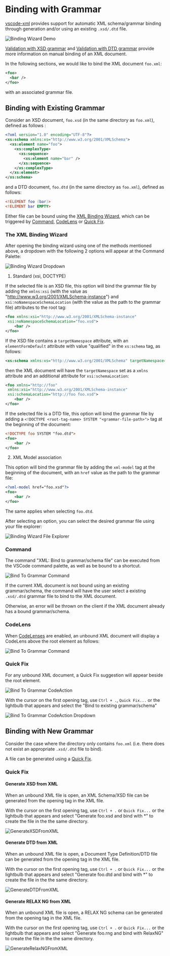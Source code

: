 # Binding with Grammar

[vscode-xml](https://github.com/redhat-developer/vscode-xml) provides support for automatic XML schema/grammar binding through generation and/or using an existing `.xsd/.dtd` file.

![Binding Wizard Demo](./images/BindingWithGrammar/BindingWizardDemo.gif)

[Validation with XSD grammar](Validation.md#validation-with-xsd-grammar) and [Validation with DTD grammar](Validation.md#validation-with-dtd-grammar) provide more information on manual binding of an XML document.

In the following sections, we would like to bind the XML document `foo.xml`:
```xml
<foo>
  <bar />
</foo>
```
with an associated grammar file.

## Binding with Existing Grammar

Consider an XSD document, `foo.xsd` (in the same directory as `foo.xml`), defined as follows :
```xsd
<?xml version="1.0" encoding="UTF-8"?>
<xs:schema xmlns:xs="http://www.w3.org/2001/XMLSchema">
  <xs:element name="foo">
    <xs:complexType>
      <xs:sequence>
        <xs:element name="bar" />
      </xs:sequence>
    </xs:complexType>
  </xs:element>
</xs:schema>
```
and a DTD document, `foo.dtd` (in the same directory as `foo.xml`), defined as follows:
```dtd
<!ELEMENT foo (bar)>
<!ELEMENT bar EMPTY>
```

Either file can be bound using the [XML Binding Wizard](#the-xml-binding-wizard), which can be triggered by [Command](#command), [CodeLens](#codelens) or [Quick Fix](#quick-fix).

### The XML Binding Wizard

After opening the binding wizard using one of the methods mentioned above, a dropdown with the following 2 options will appear at the Command Palette:

![Binding Wizard Dropdown](./images/BindingWithGrammar/BindingWizardDropdown.png)

1. Standard (xsi, DOCTYPE)

If the selected file is an XSD file, this option will bind the grammar file by adding the `xmlns:xsi` (with the value as "http://www.w3.org/2001/XMLSchema-instance") and `xsi:noNamespaceSchemaLocation` (with the value as the path to the grammar file) attributes to the root tag:
```xml
<foo xmlns:xsi="http://www.w3.org/2001/XMLSchema-instance"
 xsi:noNamespaceSchemaLocation="foo.xsd">
    <bar />
</foo>
```

If the XSD file contains a `targetNamespace` attribute, with an `elementFormDefault` attribute with value "qualified" in the `xs:schema` tag, as follows:
```xsd
<xs:schema xmlns:xs="http://www.w3.org/2001/XMLSchema" targetNamespace="http://foo" elementFormDefault="qualified">
```
then the XML document will have the `targetNamespace` set as a `xmlns` attribute and an additional attribute for `xsi:schemaLocation`:
```xml
<foo xmlns="http://foo"
 xmlns:xsi="http://www.w3.org/2001/XMLSchema-instance"
 xsi:schemaLocation="http://foo foo.xsd">
    <bar />
</foo>
```

If the selected file is a DTD file, this option will bind the grammar file by adding a `<!DOCTYPE <root-tag-name> SYSTEM "<grammar-file-path>">` tag at the beginning of the document:
```xml
<!DOCTYPE foo SYSTEM "foo.dtd">
<foo>
    <bar />
</foo>
```

2. XML Model association

This option will bind the grammar file by adding the `xml-model` tag at the beginning of the document, with an `href` value as the path to the grammar file:
```xml
<?xml-model href="foo.xsd"?>
<foo>
    <bar />
</foo>
```
The same applies when selecting `foo.dtd`.

After selecting an option, you can select the desired grammar file using your file explorer:

![Binding Wizard File Explorer](./images/BindingWithGrammar/BindingWizardFileExplorer.png)

### Command

The command "XML: Bind to grammar/schema file" can be executed from the VSCode command palette, as well as be bound to a shortcut.

![Bind To Grammar Command](./images/BindingWithGrammar/BindToGrammarCommand.png)

If the current XML document is not bound using an existing grammar/schema, the command will have the user select a existing `.xsd/.dtd` grammar file to bind to the XML document.

Otherwise, an error will be thrown on the client if the XML document already has a bound grammar/schema.

### CodeLens

When [CodeLenses](./Preferences.md#code-lens) are enabled, an unbound XML document will display a CodeLens above the root element as follows:

![Bind To Grammar Command](./images/BindingWithGrammar/BindToGrammarCodeLens.png)

### Quick Fix

For any unbound XML document, a Quick Fix suggestion will appear beside the root element.

![Bind To Grammar CodeAction](./images/BindingWithGrammar/BindToGrammarCodeAction.png)

With the cursor on the first opening tag, use `Ctrl + .`, `Quick Fix...` or the lightbulb that appears and select the "Bind to existing grammar/schema"

![Bind To Grammar CodeAction Dropdown](./images/BindingWithGrammar/BindToGrammarCodeActionDropdown.png)

## Binding with New Grammar

Consider the case where the directory only contains `foo.xml` (i.e. there does not exist an appropriate `.xsd/.dtd` file to bind).

A file can be generated using a [Quick Fix](#quick-fix-1).

### Quick Fix

#### Generate XSD from XML

When an unbound XML file is open, an XML Schema/XSD file can be generated from the opening tag in the XML file.

With the cursor on the first opening tag, use `Ctrl + .` or `Quick Fix...` or the lightbulb that appears and select "Generate foo.xsd and bind with *" to create the file in the the same directory.

![GenerateXSDFromXML](./images/BindingWithGrammar/GenerateXSDFromXML.gif)

#### Generate DTD from XML

When an unbound XML file is open, a Document Type Definition/DTD file can be generated from the opening tag in the XML file.

With the cursor on the first opening tag, use `Ctrl + .` or `Quick Fix...` or the lightbulb that appears and select "Generate foo.dtd and bind with *" to create the file in the the same directory.

![GenerateDTDFromXML](./images/BindingWithGrammar/GenerateDTDFromXML.gif)

#### Generate RELAX NG from XML

When an unbound XML file is open, a RELAX NG schema can be generated from the opening tag in the XML file.

With the cursor on the first opening tag, use `Ctrl + .` or `Quick Fix...` or the lightbulb that appears and select "Generate foo.rng and bind with RelaxNG" to create the file in the the same directory.

![GenerateRelaxNGFromXML](./images/BindingWithGrammar/GenerateRelaxNGFromXML.gif)
